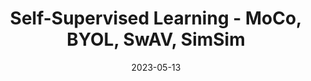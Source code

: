 ---
layout: article
title: Self-Supervised Learning - MoCo, BYOL, SwAV, SimSim
tags: self-supervised-learning contrastive-learning
date: 2023-05-13
sidebar:
  nav: "docs-en"
mathjax: true
mathjax_autoNumber: true
---
